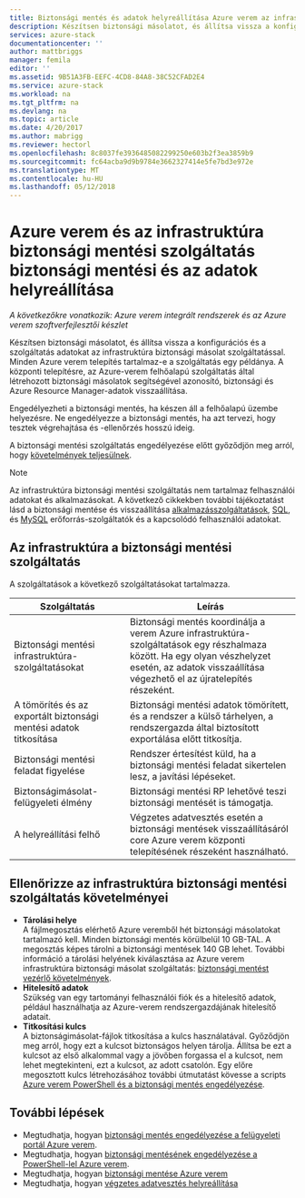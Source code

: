 ```yaml
---
title: Biztonsági mentés és adatok helyreállítása Azure verem az infrastruktúra biztonsági másolat szolgáltatással |} Microsoft Docs
description: Készítsen biztonsági másolatot, és állítsa vissza a konfigurációs és a szolgáltatás adatokat az infrastruktúra biztonsági másolat szolgáltatással.
services: azure-stack
documentationcenter: ''
author: mattbriggs
manager: femila
editor: ''
ms.assetid: 9B51A3FB-EEFC-4CD8-84A8-38C52CFAD2E4
ms.service: azure-stack
ms.workload: na
ms.tgt_pltfrm: na
ms.devlang: na
ms.topic: article
ms.date: 4/20/2017
ms.author: mabrigg
ms.reviewer: hectorl
ms.openlocfilehash: 8c8037fe3936485082299250e603b2f3ea3859b9
ms.sourcegitcommit: fc64acba9d9b9784e3662327414e5fe7bd3e972e
ms.translationtype: MT
ms.contentlocale: hu-HU
ms.lasthandoff: 05/12/2018
---
```

# <a name="backup-and-data-recovery-for-azure-stack-with-the-infrastructure-backup-service"></a>Azure verem és az infrastruktúra biztonsági mentési szolgáltatás biztonsági mentési és az adatok helyreállítása

*A következőkre vonatkozik: Azure verem integrált rendszerek és az Azure verem szoftverfejlesztői készlet*

Készítsen biztonsági másolatot, és állítsa vissza a konfigurációs és a szolgáltatás adatokat az infrastruktúra biztonsági másolat szolgáltatással. Minden Azure verem telepítés tartalmaz-e a szolgáltatás egy példánya. A központi telepítésre, az Azure-verem felhőalapú szolgáltatás által létrehozott biztonsági másolatok segítségével azonosító, biztonsági és Azure Resource Manager-adatok visszaállítása.

Engedélyezheti a biztonsági mentés, ha készen áll a felhőalapú üzembe helyezésre. Ne engedélyezze a biztonsági mentés, ha azt tervezi, hogy tesztek végrehajtása és -ellenőrzés hosszú ideig.

A biztonsági mentési szolgáltatás engedélyezése előtt győződjön meg arról, hogy [követelmények teljesülnek](#verify-requirements-for-the-infrastructure-backup-service).

> [!Note]  
> Az infrastruktúra biztonsági mentési szolgáltatás nem tartalmaz felhasználói adatokat és alkalmazásokat. A következő cikkekben további tájékoztatást lásd a biztonsági mentése és visszaállítása [alkalmazásszolgáltatások](https://aka.ms/azure-stack-app-service), [SQL](https://aka.ms/azure-stack-ms-sql), és [MySQL](https://aka.ms/azure-stack-mysql) erőforrás-szolgáltatók és a kapcsolódó felhasználói adatokat.

## <a name="the-infrastructure-backup-service"></a>Az infrastruktúra a biztonsági mentési szolgáltatás

A szolgáltatások a következő szolgáltatásokat tartalmazza.

| Szolgáltatás                                            | Leírás                                                                                                                                                |
|----------------------------------------------------|------------------------------------------------------------------------------------------------------------------------------------------------------------|
| Biztonsági mentési infrastruktúra-szolgáltatásokat                     | Biztonsági mentés koordinálja a verem Azure infrastruktúra-szolgáltatások egy részhalmaza között. Ha egy olyan vészhelyzet esetén, az adatok visszaállítása végezhető el az újratelepítés részeként. |
| A tömörítés és az exportált biztonsági mentési adatok titkosítása | Biztonsági mentési adatok tömörített, és a rendszer a külső tárhelyen, a rendszergazda által biztosított exportálása előtt titkosítja.                |
| Biztonsági mentési feladat figyelése                              | Rendszer értesítést küld, ha a biztonsági mentési feladat sikertelen lesz, a javítási lépéseket.                                                                                                |
| Biztonságimásolat-felügyeleti élmény                       | Biztonsági mentési RP lehetővé teszi biztonsági mentését is támogatja.                                                                                                                         |
| A helyreállítási felhő                                     | Végzetes adatvesztés esetén a biztonsági mentések visszaállításáról core Azure verem központi telepítésének részeként használható.                                 |

## <a name="verify-requirements-for-the-infrastructure-backup-service"></a>Ellenőrizze az infrastruktúra biztonsági mentési szolgáltatás követelményei

- **Tárolási helye**  
  A fájlmegosztás elérhető Azure veremből hét biztonsági másolatokat tartalmazó kell. Minden biztonsági mentés körülbelül 10 GB-TAL. A megosztás képes tárolni a biztonsági mentések 140 GB lehet. További információ a tárolási helyének kiválasztása az Azure verem infrastruktúra biztonsági másolat szolgáltatás: [biztonsági mentést vezérlő követelmények](azure-stack-backup-reference.md#backup-controller-requirements).
- **Hitelesítő adatok**  
  Szükség van egy tartományi felhasználói fiók és a hitelesítő adatok, például használhatja az Azure-verem rendszergazdájának hitelesítő adatait.
- **Titkosítási kulcs**  
  A biztonságimásolat-fájlok titkosítása a kulcs használatával. Győződjön meg arról, hogy ezt a kulcsot biztonságos helyen tárolja. Állítsa be ezt a kulcsot az első alkalommal vagy a jövőben forgassa el a kulcsot, nem lehet megtekinteni, ezt a kulcsot, az adott csatolón. Egy előre megosztott kulcs létrehozásához további útmutatást kövesse a scripts [Azure verem PowerShell és a biztonsági mentés engedélyezése](http://azure-stack-backup-enable-backup-powershell.md).

## <a name="next-steps"></a>További lépések

- Megtudhatja, hogyan [biztonsági mentés engedélyezése a felügyeleti portál Azure verem](azure-stack-backup-enable-backup-console.md).
- Megtudhatja, hogyan [biztonsági mentésének engedélyezése a PowerShell-lel Azure verem](azure-stack-backup-enable-backup-powershell.md).
- Megtudhatja, hogyan [biztonsági mentése Azure verem](azure-stack-backup-back-up-azure-stack.md )
- Megtudhatja, hogyan [végzetes adatvesztés helyreállítása](azure-stack-backup-recover-data.md)
